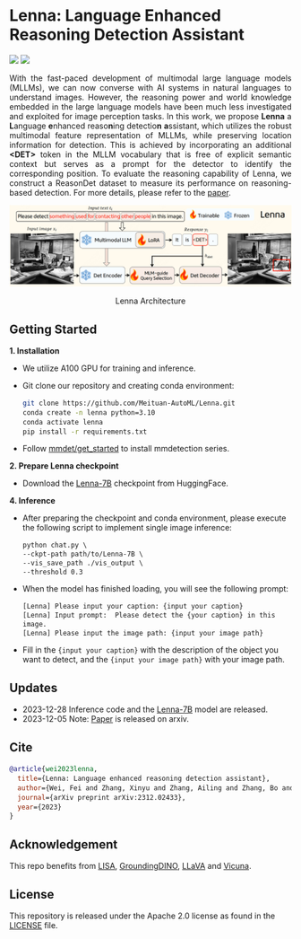 # Lenna: Language Enhanced Reasoning Detection Assistant
<a href='https://github.com/Meituan-AutoML/Lenna'><img src='https://img.shields.io/badge/Project-Page-Green'></a>
<a href='https://arxiv.org/abs/2312.02433'><img src='https://img.shields.io/badge/Paper-Arxiv-red'></a>
<p>
<div align="justify">
With the fast-paced development of multimodal large language models (MLLMs), we can now converse with AI systems in natural languages to understand images. However, the reasoning power and world knowledge embedded in the large language models have been much less investigated and exploited for image perception tasks. In this work, we propose <b>Lenna</b> a <b>L</b>anguage <b>e</b>nhanced reaso<b>n</b>ing detectio<b>n</b> <b>a</b>ssistant, which utilizes the robust multimodal feature representation of MLLMs, while preserving location information for detection. This is achieved by incorporating an additional <b>&lt;DET&gt;</b> token in the MLLM vocabulary that is free of explicit semantic context but serves as a prompt for the detector to identify the corresponding position. To evaluate the reasoning capability of Lenna, we construct a ReasonDet dataset to measure its performance on reasoning-based detection. For more details, please refer to the <a href=https://arxiv.org/pdf/2312.02433.pdf>paper</a>.
</div>
</p>
<p>
  <p align="center"><img src="./assets/lenna.png" alt="teaser" width="600px" /></p>
  <p align="center">Lenna Architecture</p>
</p>

## Getting Started
**1. Installation**
- We utilize A100 GPU for training and inference.
- Git clone our repository and creating conda environment:
  ```bash
  git clone https://github.com/Meituan-AutoML/Lenna.git
  conda create -n lenna python=3.10
  conda activate lenna
  pip install -r requirements.txt
  ```

- Follow [mmdet/get_started](https://mmdetection.readthedocs.io/en/latest/get_started.html) to install mmdetection series.

**2. Prepare Lenna checkpoint**

- Download the [Lenna-7B](https://huggingface.co/mtgv/Lenna-7B) checkpoint from HuggingFace.

**4. Inference**

- After preparing the checkpoint and conda environment, please execute the following script to implement single image inference:

  ```
  python chat.py \
  --ckpt-path path/to/Lenna-7B \
  --vis_save_path ./vis_output \
  --threshold 0.3 
  ```

- When the model has finished loading, you will see the following prompt:

  ```
  [Lenna] Please input your caption: {input your caption}
  [Lenna] Input prompt:  Please detect the {your caption} in this image.
  [Lenna] Please input the image path: {input your image path}
  ```

- Fill in the ```{input your caption}``` with the description of the object you want to detect, and the ```{input your image path}``` with your image path.

## Updates

- 2023-12-28 Inference code and the [Lenna-7B](https://huggingface.co/mtgv/Lenna-7B) model are released.
- 2023-12-05 Note: [Paper](https://arxiv.org/pdf/2312.02433.pdf) is released on arxiv.

## Cite

```bibtex
@article{wei2023lenna,
  title={Lenna: Language enhanced reasoning detection assistant},
  author={Wei, Fei and Zhang, Xinyu and Zhang, Ailing and Zhang, Bo and Chu, Xiangxiang},
  journal={arXiv preprint arXiv:2312.02433},
  year={2023}
}
```

## Acknowledgement

This repo benefits from [LISA](https://github.com/dvlab-research/LISA), [GroundingDINO](https://github.com/IDEA-Research/GroundingDINO), [LLaVA](https://github.com/haotian-liu/LLaVA) and [Vicuna](https://github.com/lm-sys/FastChat). 


## License
This repository is released under the Apache 2.0 license as found in the [LICENSE](https://github.com/Meituan-AutoML/Lenna/blob/main/LICENSE) file.

